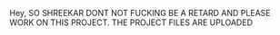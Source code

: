 Hey,
SO SHREEKAR DONT NOT FUCKING BE A RETARD AND PLEASE WORK ON THIS PROJECT. THE PROJECT FILES ARE UPLOADED
